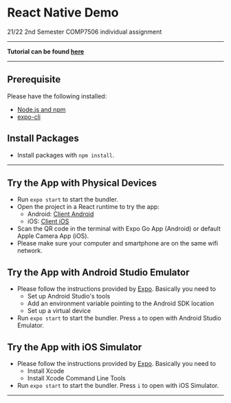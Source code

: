 # React Native Demo
21/22 2nd Semester COMP7506 individual assignment

---

**Tutorial can be found [here](COMP7506_Assignment.pdf)**

---

## Prerequisite
Please have the following installed:
- [Node.js and npm](https://nodejs.org/en/download/)
- [expo-cli](https://docs.expo.dev/workflow/expo-cli/)


## Install Packages
- Install packages with `npm install`.

---

## Try the App with Physical Devices

- Run `expo start` to start the bundler.
- Open the project in a React runtime to try the app:
  - Android: [Client Android](https://play.google.com/store/apps/details?id=host.exp.exponent)
  - iOS: [Client iOS](https://apps.apple.com/app/apple-store/id982107779)
- Scan the QR code in the terminal with Expo Go App (Android) or default Apple Camera App (iOS).
- Please make sure your computer and smartphone are on the same wifi network.

## Try the App with Android Studio Emulator

- Please follow the instructions provided by [Expo](https://docs.expo.dev/workflow/android-studio-emulator/). Basically you need to 
  - Set up Android Studio's tools
  - Add an environment variable pointing to the Android SDK location
  - Set up a virtual device
- Run `expo start` to start the bundler. Press `a` to open with Android Studio Emulator.

## Try the App with iOS Simulator
- Please follow the instructions provided by [Expo](https://docs.expo.dev/workflow/ios-simulator/). Basically you need to
  - Install Xcode
  - Install Xcode Command Line Tools
- Run `expo start` to start the bundler. Press `i` to open with iOS Simulator.

---